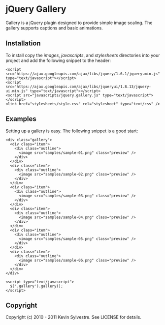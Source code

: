 # jQuery Gallery

Gallery is a jQuery plugin designed to provide simple image scaling. The gallery supports captions and basic animations.

## Installation

To install copy the *images*, *javascripts*, and *stylesheets* directories into your project and add the following snippet to the header:

    <script src="https://ajax.googleapis.com/ajax/libs/jquery/1.6.1/jquery.min.js" type="text/javascript"></script>
    <script src="https://ajax.googleapis.com/ajax/libs/jqueryui/1.8.13/jquery-ui.min.js" type="text/javascript"></script>
    <script src="javascripts/jquery.gallery.js" type="text/javascript"></script>
    <link href="stylesheets/style.css" rel="stylesheet" type="text/css" />
  
## Examples

Setting up a gallery is easy. The following snippet is a good start:
    
    <div class="gallery">
      <div class="item">
        <div class="outline">
          <image src="samples/sample-01.png" class="preview" />
        </div>
      </div>
      <div class="item">
        <div class="outline">
          <image src="samples/sample-02.png" class="preview" />
        </div>
      </div>
      <div class="item">
        <div class="outline">
          <image src="samples/sample-03.png" class="preview" />
        </div>
      </div>
      <div class="item">
        <div class="outline">
          <image src="samples/sample-04.png" class="preview" />
        </div>
      </div>
      <div class="item">
        <div class="outline">
          <image src="samples/sample-05.png" class="preview" />
        </div>
      </div>
      <div class="item">
        <div class="outline">
          <image src="samples/sample-06.png" class="preview" />
        </div>
      </div>
    </div>
  
    <script type="text/javascript">
      $('.gallery').gallery();
    </script>

## Copyright

Copyright (c) 2010 - 2011 Kevin Sylvestre. See LICENSE for details.

